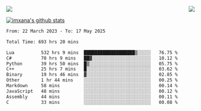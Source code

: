 <p>
  <a href="https://count.getloli.com/"><img src="https://count.getloli.com/get/@xana.readme?theme=moebooru-h"></a>
  <img src="https://weather-icon.journeyad.repl.co/@hangzhou?v=1" align="right">
</p>


<a href="https://github.com/imxana"><img align="center" src="https://github-readme-stats.vercel.app/api?username=imxana&show_icons=true&include_all_commits=true&hide_border=tru&custom_title=imxana%27s%20Github%20Stats" alt="imxana's github stats" /></a> 

<!--START_SECTION:waka-->

```txt
From: 22 March 2023 - To: 17 May 2025

Total Time: 693 hrs 20 mins

Lua          532 hrs 9 mins  ███████████████████▒░░░░░   76.75 %
C#           70 hrs 9 mins   ██▓░░░░░░░░░░░░░░░░░░░░░░   10.12 %
Python       39 hrs 50 mins  █▒░░░░░░░░░░░░░░░░░░░░░░░   05.75 %
C++          25 hrs 7 mins   █░░░░░░░░░░░░░░░░░░░░░░░░   03.62 %
Binary       19 hrs 46 mins  ▓░░░░░░░░░░░░░░░░░░░░░░░░   02.85 %
Other        1 hr 44 mins    ░░░░░░░░░░░░░░░░░░░░░░░░░   00.25 %
Markdown     58 mins         ░░░░░░░░░░░░░░░░░░░░░░░░░   00.14 %
JavaScript   48 mins         ░░░░░░░░░░░░░░░░░░░░░░░░░   00.12 %
Assembly     44 mins         ░░░░░░░░░░░░░░░░░░░░░░░░░   00.11 %
C            33 mins         ░░░░░░░░░░░░░░░░░░░░░░░░░   00.08 %
```

<!--END_SECTION:waka-->
